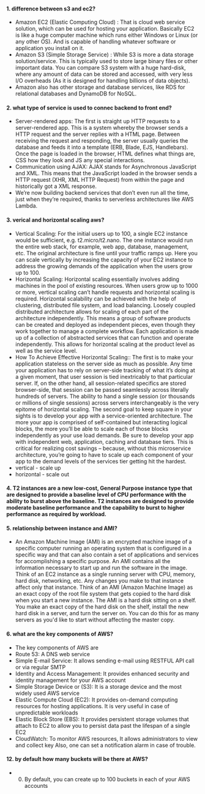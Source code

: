 #### 1. difference between s3 and ec2?
- Amazon EC2 (Elastic Computing Cloud) : That is cloud web service solution, which can be used for hosting your application. Basically EC2 is like a huge computer machine which runs either Windows or Linux (or any other OS). And is capable of handling whatever software or application you install on it.
- Amazon S3 (Simple Storage Service) : While S3 is more a data storage solution/service. This is typically used to store large binary files or other important data. You can compare S3 system with a huge hard-disk, where any amount of data can be stored and accessed, with very less I/O overheads (As it is designed for handling billions of data objects).
- Amazon also has other storage and database services, like RDS for relational databases and DynamoDB for NoSQL.

#### 2. what type of service is used to connec backend to front end?
- Server-rendered apps:
The first is straight up HTTP requests to a server-rendered app. This is a system whereby the browser sends a HTTP request and the server replies with a HTML page.
Between receiving the request and responding, the server usually queries the database and feeds it into a template (ERB, Blade, EJS, Handlebars).
Once the page is loaded in the browser, HTML defines what things are, CSS how they look and JS any special interactions.
- Communication using AJAX: AJAX stands for Asynchronous JavaScript and XML. This means that the JavaScript loaded in the browser sends a HTTP request (XHR, XML HTTP Request) from within the page and historically got a XML response.
- We’re now building backend services that don’t even run all the time, just when they’re required, thanks to serverless architectures like AWS Lambda.

#### 3. verical and horizontal scaling aws?
- Vertical Scaling:
For the initial users up to 100, a single EC2 instance would be sufficient, e.g. t2.micro/t2.nano. The one instance would run the entire web stack, for example, web app, database, management, etc. The original architecture is fine until your traffic ramps up. Here you can scale vertically by increasing the capacity of your EC2 instance to address the growing demands of the application when the users grow up to 100.
- Horizontal Scaling:
Horizontal scaling essentially involves adding machines in the pool of existing resources. When users grow up to 1000 or more, vertical scaling can’t handle requests and horizontal scaling is required. Horizontal scalability can be achieved with the help of clustering, distributed file system, and load balancing.
Loosely coupled distributed architecture allows for scaling of each part of the architecture independently. This means a group of software products can be created and deployed as independent pieces, even though they work together to manage a complete workflow. Each application is made up of a collection of abstracted services that can function and operate independently. This allows for horizontal scaling at the product level as well as the service level.
- How To Achieve Effective Horizontal Scaling::
The first is to make your application stateless on the server side as much as possible. Any time your application has to rely on server-side tracking of what it’s doing at a given moment, that user session is tied inextricably to that particular server. If, on the other hand, all session-related specifics are stored browser-side, that session can be passed seamlessly across literally hundreds of servers. The ability to hand a single session (or thousands or millions of single sessions) across servers interchangeably is the very epitome of horizontal scaling.
The second goal to keep square in your sights is to develop your app with a service-oriented architecture. The more your app is comprised of self-contained but interacting logical blocks, the more you’ll be able to scale each of those blocks independently as your use load demands. Be sure to develop your app with independent web, application, caching and database tiers. This is critical for realizing cost savings – because, without this microservice architecture, you’re going to have to scale up each component of your app to the demand levels of the services tier getting hit the hardest.
- vertical - scale up
- horizontal - scale out

#### 4. T2 instances are a new low-cost, General Purpose instance type that are designed to provide a baseline level of CPU performance with the ability to burst above the baseline. T2 instances are designed to provide moderate baseline performance and the capability to burst to higher performance as required by workload.

#### 5.  relationship between instance and AMI?
- An Amazon Machine Image (AMI) is an encrypted machine image of a specific computer running an operating system that is configured in a specific way and that can also contain a set of applications and services for accomplishing a specific purpose. An AMI contains all the information necessary to start up and run the software in the image.
Think of an EC2 instance as a single running server with CPU, memory, hard disk, networking, etc. Any changes you make to that instance affect only that instance.
Think of an AMI (Amazon Machine Image) as an exact copy of the root file system that gets copied to the hard disk when you start a new instance. The AMI is a hard disk sitting on a shelf. You make an exact copy of the hard disk on the shelf, install the new hard disk in a server, and turn the server on. You can do this for as many servers as you'd like to start without affecting the master copy.

#### 6. what are the key components of AWS?

- The key components of AWS are
- Route 53: A DNS web service
- Simple E-mail Service: It allows sending e-mail using RESTFUL API call or via regular SMTP
- Identity and Access Management: It provides enhanced security and identity management for your AWS account
- Simple Storage Device or (S3): It is a storage device and the most widely used AWS service
- Elastic Compute Cloud (EC2): It provides on-demand computing resources for hosting applications. It is very useful in case of unpredictable workloads
- Elastic Block Store (EBS): It provides persistent storage volumes that attach to EC2 to allow you to persist data past the lifespan of a single EC2
- CloudWatch: To monitor AWS resources, It allows administrators to view and collect key Also, one can set a notification alarm in case of trouble.

#### 12. by default how many buckets will be there at AWS?
- 0. By default, you can create up to 100 buckets in each of your AWS accounts

